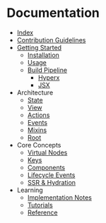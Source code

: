 # Documentation

- [Index](/docs/index.md)
- [Contribution Guidelines](/docs/CONTRIBUTING.md)
- [Getting Started](/docs/getting-started.md)
  - [Installation](/docs/getting-started.md#installation)
  - [Usage](/docs/getting-started.md#usage)
  - [Build Pipeline](/docs/getting-started.md#build-pipeline)
    - [Hyperx](/docs/hyperx.md)
    - [JSX](/docs/jsx.md)
- Architecture
  - [State](/docs/state.md)
  - [View](/docs/view.md)
  - [Actions](/docs/actions.md)
  - [Events](/docs/events.md)
  - [Mixins](/docs/mixins.md)
  - [Root](/docs/root.md)
- Core Concepts
  - [Virtual Nodes](/docs/virtual-nodes.md)
  - [Keys](/docs/keys.md)
  - [Components](/docs/components.md)
  - [Lifecycle Events](/docs/lifecycle-events.md)
  - [SSR & Hydration](/docs/hydration.md)
- Learning
  - [Implementation Notes](/docs/implementation-notes.md)
  - [Tutorials](/docs/tutorials.md)
  - [Reference](/docs/api.md)


